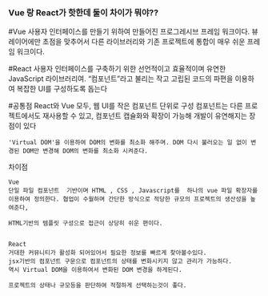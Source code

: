 ### Vue 랑 React가 핫한데 둘이 차이가 뭐야??

#Vue
사용자 인터페이스를 만들기 위하여 만들어진 프로그레시브 프레임 워크이다.
뷰 레이어에만 초점을 맞추어서 다른 라이브러리와 기존 프로젝트에 통합이 매우 쉬운 프레임 워크이다.

#React
사용자 인터페이스를 구축하기 위한 선언적이고 효율적이며 유연한 JavaScript 라이브러리여.
“컴포넌트”라고 불리는 작고 고립된 코드의 파편을 이용하여 복잡한 UI를 구성하도록 돕는다

#공통점
React와 Vue 모두, 웹 UI를 작은 컴포넌트 단위로 구성
컴포넌트는 다른 프로젝트에서도 재사용할 수 있고, 컴포넌트 캡슐화와 확장이 가능해 개발이 유연해지는 장점이 있다

    'Virtual DOM'을 이용하여 DOM의 변화를 최소화 해주며. DOM 다시 불러오는 일 없이 변경된 DOM만 변경해 DOM의 변화를 최소화 시켜준다.

차이점

    Vue
    단일 파일 컴포넌트  기반이며 HTML , CSS , Javascript를  하나의 vue 파일 확장자를 이용하여 정의한다. 협업이 수월하며 간단한 방식으로 적당한 규모의 프로젝트의 생산성을 높여준다,

    HTML기반의 템플릿 구성으로 접근이 상당히 쉬운 편이다.


    React
    거대한 커뮤니티가 활성화 되어있어서 필요한 정보를 빠르게 찾아볼수있다.
    jsx기반의 컴포넌트 구문으로 컴포넌트의 상태를 변화시키지 않고 관리가 가능하다.
    역시 Virtual DOM을 이용하여서 변화된 DOM 변경을 하게된다.

    프로젝트의 상태나 규모등을 판단하여 적절하게 선택하는것이 좋다.
